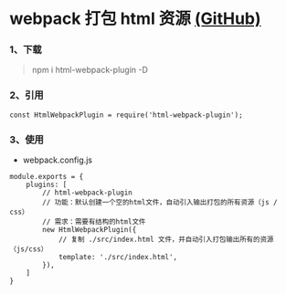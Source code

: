 # webpack 打包 html 资源 [(GitHub)](https://github.com/GYQ-LQ/webpack-actual/tree/master/03-html_source)

### 1、下载

> npm i html-webpack-plugin -D

### 2、引用

```
const HtmlWebpackPlugin = require('html-webpack-plugin');
```

### 3、使用

- webpack.config.js

```
module.exports = {
    plugins: [
        // html-webpack-plugin
        // 功能：默认创建一个空的html文件，自动引入输出打包的所有资源（js / css）
        // 需求：需要有结构的html文件
        new HtmlWebpackPlugin({
            // 复制 ./src/index.html 文件，并自动引入打包输出所有的资源（js/css）
            template: './src/index.html',
        }),
    ]
}
```
